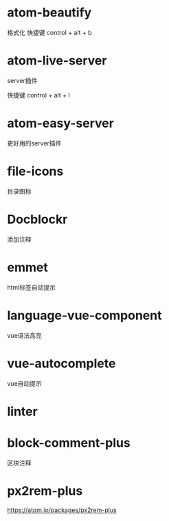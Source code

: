 # atom-beautify
格式化
快捷键 control + alt + b

# atom-live-server
server插件

快捷键 control + alt + l
# atom-easy-server
更好用的server插件

# file-icons

目录图标

# Docblockr
添加注释

# emmet

html标签自动提示

# language-vue-component
vue语法高亮

# vue-autocomplete
vue自动提示

# linter

# block-comment-plus
区块注释

# px2rem-plus
https://atom.io/packages/px2rem-plus